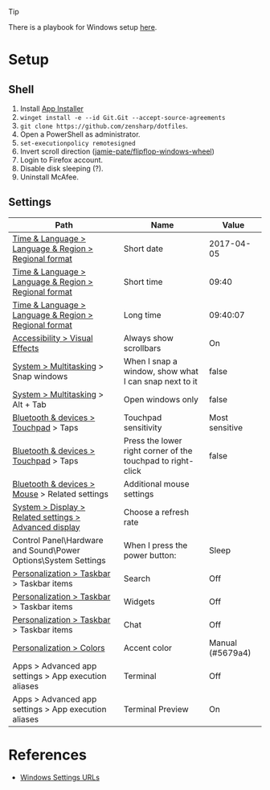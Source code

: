 > [!TIP]
> There is a playbook for Windows setup [here](/playbooks/windows-setup).

# Setup
## Shell
1. Install [App Installer](https://apps.microsoft.com/store/detail/app-installer/9NBLGGH4NNS1)
1. `winget install -e --id Git.Git --accept-source-agreements`
1. `git clone https://github.com/zensharp/dotfiles`.
1. Open a PowerShell as administrator.
1. `set-executionpolicy remotesigned`
1. Invert scroll direction ([jamie-pate/flipflop-windows-wheel](https://github.com/jamie-pate/flipflop-windows-wheel))
1. Login to Firefox account.
1. Disable disk sleeping (?).
1. Uninstall McAfee.

## Settings
| Path | Name | Value |
| --- | --- | --- |
| [Time & Language > Language & Region > Regional format](ms-settings:regionformatting) | Short date | 2017-04-05 |
| [Time & Language > Language & Region > Regional format](ms-settings:regionformatting) | Short time | 09:40 |
| [Time & Language > Language & Region > Regional format](ms-settings:regionformatting) | Long time | 09:40:07 |
| [Accessibility > Visual Effects]( 	ms-settings:easeofaccess-visualeffects) | Always show scrollbars | On |
| [System > Multitasking](ms-settings:multitasking) > Snap windows | When I snap a window, show what I can snap next to it | false |
| [System > Multitasking](ms-settings:multitasking) > Alt + Tab | Open windows only | false |
| [Bluetooth & devices > Touchpad](ms-settings:devices-touchpad) > Taps | Touchpad sensitivity | Most sensitive |
| [Bluetooth & devices > Touchpad](ms-settings:devices-touchpad) > Taps | Press the lower right corner of the touchpad to right-click | false |
| [Bluetooth & devices > Mouse](ms-settings:easeofaccess-mousepointer) > Related settings | Additional mouse settings |  |
| [System > Display > Related settings > Advanced display](ms-settings:display-advanced) | Choose a refresh rate | <match your monitors refresh rate> |
| Control Panel\Hardware and Sound\Power Options\System Settings | When I press the power button: | Sleep |
| [Personalization > Taskbar](ms-settings:taskbar) > Taskbar items | Search | Off |
| [Personalization > Taskbar](ms-settings:taskbar) > Taskbar items | Widgets| Off |
| [Personalization > Taskbar](ms-settings:taskbar) > Taskbar items | Chat | Off |
| [Personalization > Colors](ms-settings:personalization-colors) | Accent color | Manual (#5679a4) |
| Apps > Advanced app settings > App execution aliases | Terminal | Off |
| Apps > Advanced app settings > App execution aliases | Terminal Preview | On |

# References
* [Windows Settings URLs](https://docs.microsoft.com/en-us/windows/uwp/launch-resume/launch-settings-app)
